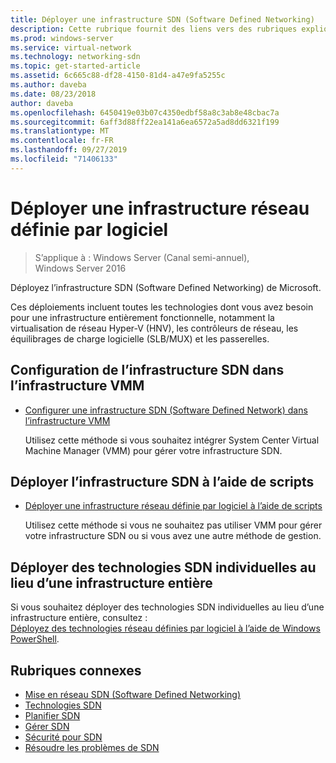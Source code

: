 ```yaml
---
title: Déployer une infrastructure SDN (Software Defined Networking)
description: Cette rubrique fournit des liens vers des rubriques expliquant comment déployer une infrastructure SDN (Software Defined Network) à l’aide de scripts dans Windows Server 2016.
ms.prod: windows-server
ms.service: virtual-network
ms.technology: networking-sdn
ms.topic: get-started-article
ms.assetid: 6c665c88-df28-4150-81d4-a47e9fa5255c
ms.author: daveba
ms.date: 08/23/2018
author: daveba
ms.openlocfilehash: 6450419e03b07c4350edbf58a8c3ab8e48cbac7a
ms.sourcegitcommit: 6aff3d88ff22ea141a6ea6572a5ad8dd6321f199
ms.translationtype: MT
ms.contentlocale: fr-FR
ms.lasthandoff: 09/27/2019
ms.locfileid: "71406133"
---
```

# <a name="deploy-a-software-defined-network-infrastructure"></a>Déployer une infrastructure réseau définie par logiciel

>S’applique à : Windows Server (Canal semi-annuel), Windows Server 2016

Déployez l’infrastructure SDN (Software Defined Networking) de Microsoft.   
  
Ces déploiements incluent toutes les technologies dont vous avez besoin pour une infrastructure entièrement fonctionnelle, notamment la virtualisation de réseau Hyper-V (HNV), les contrôleurs de réseau, les équilibrages de charge logicielle (SLB/MUX) et les passerelles.  
  
## <a name="set-up-sdn-infrastructure-in-the-vmm-fabric"></a>Configuration de l’infrastructure SDN dans l’infrastructure VMM



  
-   [Configurer une infrastructure SDN (Software Defined Network) dans l’infrastructure VMM](https://docs.microsoft.com/system-center/vmm/deploy-sdn)  
  
    Utilisez cette méthode si vous souhaitez intégrer System Center Virtual Machine Manager (VMM) pour gérer votre infrastructure SDN.  
 
## <a name="deploy-sdn-infrastructure-using-scripts"></a>Déployer l’infrastructure SDN à l’aide de scripts
 
-   [Déployer une infrastructure réseau définie par logiciel à l’aide de scripts](../../sdn/deploy/Deploy-a-Software-Defined-Network-infrastructure-using-scripts.md)  
  
    Utilisez cette méthode si vous ne souhaitez pas utiliser VMM pour gérer votre infrastructure SDN ou si vous avez une autre méthode de gestion.  


## <a name="deploy-individual-sdn-technologies-instead-of-an-entire-infrastructure"></a>Déployer des technologies SDN individuelles au lieu d’une infrastructure entière  
 Si vous souhaitez déployer des technologies SDN individuelles au lieu d’une infrastructure entière, consultez :  
[Déployez des technologies réseau définies par logiciel à l’aide de Windows PowerShell](Deploy-Software-Defined-Network-Technologies-using-Windows-PowerShell.md).    
  




  


## <a name="related-topics"></a>Rubriques connexes
- [Mise en réseau SDN (Software Defined Networking)](../Software-Defined-Networking--SDN-.md)  
- [Technologies SDN](../technologies/Software-Defined-Networking-Technologies.md)  
- [Planifier SDN](../plan/plan-a-software-defined-network-infrastructure.md)  
- [Gérer SDN](../manage/manage-sdn.md)
- [Sécurité pour SDN](../security/sdn-security-top.md)
- [Résoudre les problèmes de SDN](../troubleshoot/Troubleshoot-Software-Defined-Networking.md)